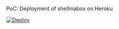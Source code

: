 PoC: Deployment of shellinabox on Heroku

[![Deploy](https://www.herokucdn.com/deploy/button.png)](https://heroku.com/deploy)
